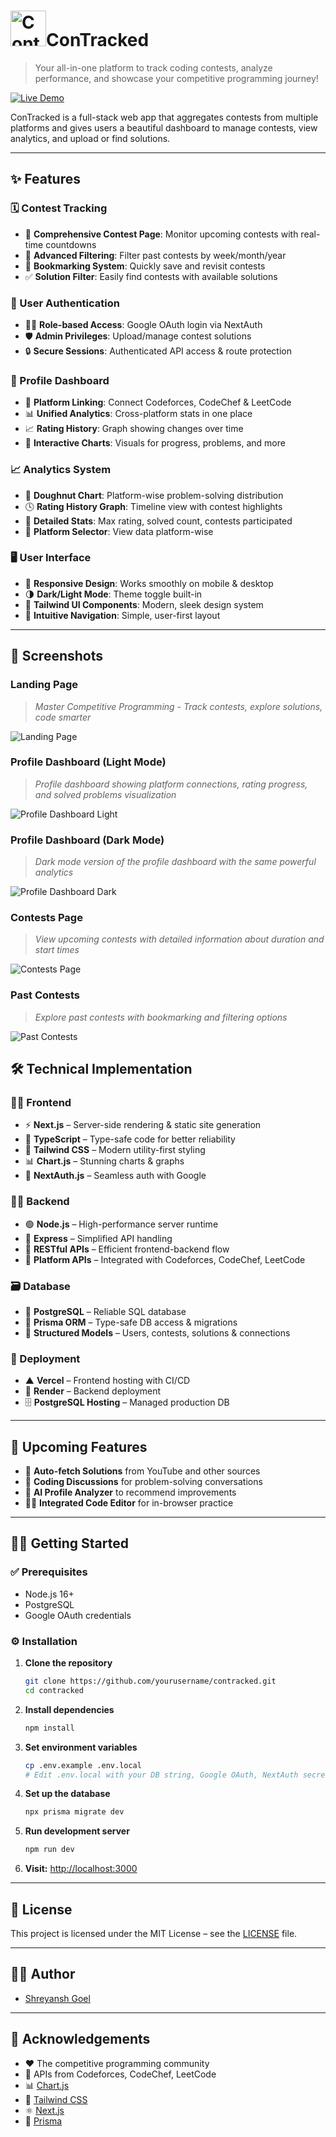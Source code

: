 # <img src="https://github.com/user-attachments/assets/067828ba-2977-4d5b-99c6-cca4a3fad048" width="57" alt="Contracked Logo" />ConTracked

> Your all-in-one platform to track coding contests, analyze performance, and showcase your competitive programming journey!

[![Live Demo](https://img.shields.io/badge/Live%20Demo-Visit%20Now-blue?style=for-the-badge&logo=vercel)](https://contracked.vercel.app)

ConTracked is a full-stack web app that aggregates contests from multiple platforms and gives users a beautiful dashboard to manage contests, view analytics, and upload or find solutions.

---

## ✨ Features

### 🗓️ Contest Tracking
- 📅 **Comprehensive Contest Page**: Monitor upcoming contests with real-time countdowns  
- 🔎 **Advanced Filtering**: Filter past contests by week/month/year  
- 🔖 **Bookmarking System**: Quickly save and revisit contests  
- ✅ **Solution Filter**: Easily find contests with available solutions  

### 🔐 User Authentication
- 🧑‍💻 **Role-based Access**: Google OAuth login via NextAuth  
- 🛡️ **Admin Privileges**: Upload/manage contest solutions  
- 🔒 **Secure Sessions**: Authenticated API access & route protection  

### 👤 Profile Dashboard
- 🔗 **Platform Linking**: Connect Codeforces, CodeChef & LeetCode  
- 📊 **Unified Analytics**: Cross-platform stats in one place  
- 📈 **Rating History**: Graph showing changes over time  
- 🧩 **Interactive Charts**: Visuals for progress, problems, and more  

### 📈 Analytics System
- 🍩 **Doughnut Chart**: Platform-wise problem-solving distribution  
- 🕓 **Rating History Graph**: Timeline view with contest highlights  
- 🧮 **Detailed Stats**: Max rating, solved count, contests participated  
- 🎯 **Platform Selector**: View data platform-wise  

### 🖥️ User Interface
- 📱 **Responsive Design**: Works smoothly on mobile & desktop  
- 🌗 **Dark/Light Mode**: Theme toggle built-in  
- 🧩 **Tailwind UI Components**: Modern, sleek design system  
- 🧭 **Intuitive Navigation**: Simple, user-first layout  

---

## 📸 Screenshots

### Landing Page
> *Master Competitive Programming - Track contests, explore solutions, code smarter*

![Landing Page](https://github.com/user-attachments/assets/139cd345-5840-4d39-bebc-b8ca5a31052c)

### Profile Dashboard (Light Mode)
> *Profile dashboard showing platform connections, rating progress, and solved problems visualization*

![Profile Dashboard Light](https://github.com/user-attachments/assets/d316b1b2-8b02-46e9-9a8c-cb226042136a)



### Profile Dashboard (Dark Mode)
> *Dark mode version of the profile dashboard with the same powerful analytics*

![Profile Dashboard Dark](https://github.com/user-attachments/assets/381e1981-8e9e-45b5-8479-231bf48e016d)

### Contests Page
> *View upcoming contests with detailed information about duration and start times*

![Contests Page](https://github.com/user-attachments/assets/6ea3ec17-fee3-497a-9b50-d67ea7e907da)

### Past Contests
> *Explore past contests with bookmarking and filtering options*

![Past Contests](https://github.com/user-attachments/assets/5bcddf8f-7802-448e-aa12-b1e16cedf5cc)

## 🛠️ Technical Implementation

### 🧑‍🎨 Frontend
- ⚡ **Next.js** – Server-side rendering & static site generation  
- 🔡 **TypeScript** – Type-safe code for better reliability  
- 🎨 **Tailwind CSS** – Modern utility-first styling  
- 📊 **Chart.js** – Stunning charts & graphs  
- 🔐 **NextAuth.js** – Seamless auth with Google  

### 🧑‍💻 Backend
- 🟢 **Node.js** – High-performance server runtime  
- 🔧 **Express** – Simplified API handling  
- 🔗 **RESTful APIs** – Efficient frontend-backend flow  
- 🔌 **Platform APIs** – Integrated with Codeforces, CodeChef, LeetCode  

### 🗃️ Database
- 🐘 **PostgreSQL** – Reliable SQL database  
- 🧬 **Prisma ORM** – Type-safe DB access & migrations  
- 📂 **Structured Models** – Users, contests, solutions & connections  

### 🚀 Deployment
- ▲ **Vercel** – Frontend hosting with CI/CD  
- 🧾 **Render** – Backend deployment  
- 🗄️ **PostgreSQL Hosting** – Managed production DB  

---

## 🔮 Upcoming Features

- 🤖 **Auto-fetch Solutions** from YouTube and other sources  
- 💬 **Coding Discussions** for problem-solving conversations  
- 🧠 **AI Profile Analyzer** to recommend improvements  
- 🧑‍💻 **Integrated Code Editor** for in-browser practice  

---

## 🧑‍🏫 Getting Started

### ✅ Prerequisites
- Node.js 16+
- PostgreSQL
- Google OAuth credentials

### ⚙️ Installation

1. **Clone the repository**
   ```bash
   git clone https://github.com/yourusername/contracked.git
   cd contracked
   ```

2. **Install dependencies**
   ```bash
   npm install
   ```

3. **Set environment variables**
   ```bash
   cp .env.example .env.local
   # Edit .env.local with your DB string, Google OAuth, NextAuth secret, API URLs
   ```

4. **Set up the database**
   ```bash
   npx prisma migrate dev
   ```

5. **Run development server**
   ```bash
   npm run dev
   ```

6. **Visit:** [http://localhost:3000](http://localhost:3000)

---

## 📄 License

This project is licensed under the MIT License – see the [LICENSE](LICENSE) file.

---

## 👨‍💻 Author

- [Shreyansh Goel](https://github.com/03ShreyanshGoel)

---

## 🙏 Acknowledgements

- ❤️ The competitive programming community  
- 📡 APIs from Codeforces, CodeChef, LeetCode  
- 📊 [Chart.js](https://www.chartjs.org/)  
- 🎨 [Tailwind CSS](https://tailwindcss.com/)  
- ⚛️ [Next.js](https://nextjs.org/)  
- 🧬 [Prisma](https://www.prisma.io/)  
